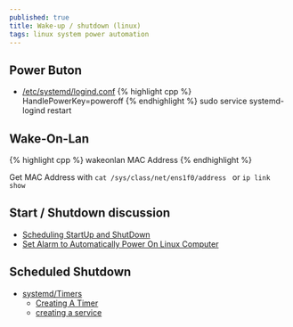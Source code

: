 ```yaml
---
published: true
title: Wake-up / shutdown (linux)
tags: linux system power automation
---
```

## Power Buton
- [/etc/systemd/logind.conf](/etc/systemd/logind.conf)
{% highlight cpp %}
HandlePowerKey=poweroff
{% endhighlight %}
sudo service systemd-logind restart

## Wake-On-Lan
{% highlight cpp %}
wakeonlan MAC Address
{% endhighlight %}

Get MAC Address with `cat /sys/class/net/ens1f0/address ` or `ip link show` 
  
## Start / Shutdown discussion
- [Scheduling StartUp and ShutDown](https://askubuntu.com/questions/83685/scheduling-startup-and-shutdown)
- [Set Alarm to Automatically Power On Linux Computer](https://www.maketecheasier.com/alarm-automatically-power-on-linux/)
  
## Scheduled Shutdown
- [systemd/Timers](https://wiki.archlinux.org/index.php/Systemd/Timers#As_a_cron_replacement)
	- [Creating A Timer](https://linuxhint.com/cron_systemd_timer/)
    - [creating a service](https://linuxhint.com/systemd_unit_file_service/)
